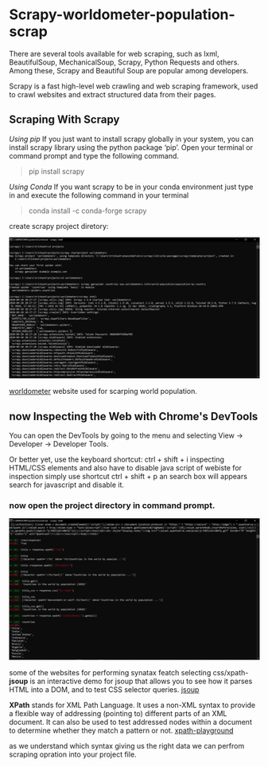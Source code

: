 # Scrapy-worldometer-population-scrap

There are several tools available for web scraping, such as lxml, BeautifulSoup, MechanicalSoup, Scrapy, Python Requests and others. Among these, Scrapy and Beautiful Soup are popular among developers.

Scrapy is a fast high-level web crawling and web scraping framework, used to crawl websites and extract structured data from their pages.
## Scraping With Scrapy

*Using pip*
If you just want to install scrapy globally in your system, you can install scrapy library using the python package ‘pip’. Open your terminal or command prompt and type the following command.

> pip install scrapy

*Using Conda*
If you want scrapy to be in your conda environment just type in and execute the following command in your terminal

> conda install -c conda-forge scrapy

create scrapy project diretory:

![setup image](https://raw.githubusercontent.com/Trinkesh/scrapy-worldometer-population-scrap/master/scrapy%20setup.png)

[worldometer](https://www.worldometers.info/world-population/population-by-country/) website used for scarping world population.

## now Inspecting the Web with Chrome's DevTools
You can open the DevTools by going to the menu and selecting View -> Developer -> Developer Tools.

Or better yet, use the keyboard shortcut: ctrl + shift + i
inspecting HTML/CSS elements 
and also have to disable java script of webiste for inspection simply use shortcut ctrl + shift + p an search box will appears search for javascript and disable it.

### now open the project directory in command prompt.
![fatch](https://raw.githubusercontent.com/Trinkesh/scrapy-worldometer-population-scrap/master/scrapy%20shell.png)

some of the websites for performing synatax featch selecting css/xpath-
**jsoup** is an interactive demo for jsoup that allows you to see how it parses HTML into a DOM, and to test CSS selector queries.
[jsoup](https://try.jsoup.org/)

**XPath** stands for XML Path Language. It uses a non-XML syntax to provide a flexible way of addressing (pointing to) different parts of an XML document.
It can also be used to test addressed nodes within a document to determine whether they match a pattern or not. 
[xpath-playground](https://scrapinghub.github.io/xpath-playground/)

as we understand which syntax giving us the right data we can perfrom scraping opration into your project file.

